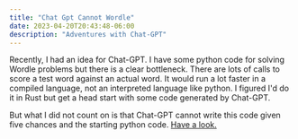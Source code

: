 ```yaml
---
title: "Chat Gpt Cannot Wordle"
date: 2023-04-20T20:43:48-06:00
description: "Adventures with Chat-GPT"
---
```

Recently, I had an idea for Chat-GPT. I have some python code for solving Wordle problems but there is a clear bottleneck. There are lots of calls to score a test word against an actual word. It would run a lot faster in a compiled language, not an interpreted language like python. I figured I'd do it in Rust but get a head start with some code generated by Chat-GPT.

But what I did not count on is that Chat-GPT cannot write this code given five chances and the starting python code. [Have a look.](/chat-gpt-cannot-wordle/chat-gpt-cannot-wordle-1)

